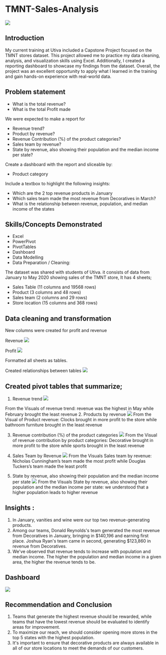 # TMNT-Sales-Analysis
![](tmnt_store.jpeg)

## Introduction
My current training at Utiva included a Capstone Project focused on the TMNT stores dataset. This project allowed me to practice my data cleaning, analysis, and visualization skills using Excel. Additionally, I created a reporting dashboard to showcase my findings from the dataset. Overall, the project was an excellent opportunity to apply what I learned in the training and gain hands-on experience with real-world data.

## Problem statement 
- What is the total revenue?
- What is the total Profit made

We were expected to make a report for 
-	Revenue trend?
-	Product by revenue?
-	Revenue Contribution (%) of the product categories?
-	Sales team by revenue?
-	State by revenue, also showing their population and the median income per state?

Create a dashboard with the report and sliceable by:
-	Product category

Include a textbox to highlight the following insights:
-	Which are the 2 top revenue products in January
-	Which sales team made the most revenue from Decoratives in March?
-	What is the relationship between revenue, population, and median income of the states

## Skills/Concepts Demonstrated
- Excel
- PowerPivot
- PivotTables
- Dashboard 
- Data Modelling
- Data Preparation / Cleaning:

The dataset was shared with students of Utiva. it consists of data from January to May 2020 showing sales of the TMNT store, It has 4 sheets; 
- Sales Table    (11 columns and 19568 rows)
- Product  (3 columns and 48 rows)
- Sales team  (2 columns and 29 rows)
- Store location    (15 columns and 368 rows) 

## Data cleaning and transformation
New columns were created for profit and revenue

Revenue
![](Revenue_Creation.png)

Profit
![](Profit_creation.png)

Formatted all sheets as tables.


Created relationships between tables
![](Create_relationships.png)

## Created  pivot tables that summarize;

1. Revenue trend
![](revenue_by_month.png)

From the Visuals of revenue trend: revenue was the highest in May while February brought the least revenue 
2. Products by revenue
![](product_by_revenue.png)
From the Visual of Product revenue: Clocks brought in more profit to the store while bathroom furniture brought in the least revenue

3. Revenue contribution (%) of the product categories
![](revenue%_by_product.png)
From the Visual of revenue contribution by product categories: Decorative brought in more profit to the store while sports brought in the least revenue

4. Sales Team by Revenue
![](Revenue_by_salesTeam.png)
From the Visuals Sales team by revenue: Nicholas Cunningham’s team made the most profit while Douglas Tuckers’s team made the least profit 

5. State by revenue, also showing their population and the median income per state
![](revenue_by_income_population.png)
From the Visuals State by revenue, also showing their population and the median income per state: we understood that a higher population leads to higher revenue

## Insights :
1.	In January, vanities and wine were our top two revenue-generating products.
2.	Among our teams, Donald Reynolds's team generated the most revenue from Decoratives in January, bringing in $140,196 and earning first place. Joshua Ryan's team came in second, generating $123,860 in revenue from Decoratives.
3.	We've observed that revenue tends to increase with population and median income. The higher the population and median income in a given area, the higher the revenue tends to be.
 
 
## Dashboard 
![](dashboard.png)

## Recommendation and Conclusion
1.	Teams that generate the highest revenue should be rewarded, while teams that have the lowest revenue should be evaluated to identify areas for improvement.
2.	To maximize our reach, we should consider opening more stores in the top 5 states with the highest population.
3.	It's important to ensure that decorative products are always available in all of our store locations to meet the demands of our customers.


